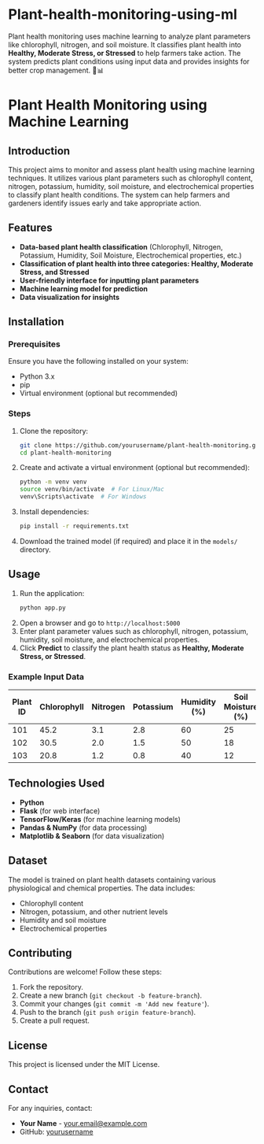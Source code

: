 # Plant-health-monitoring-using-ml
Plant health monitoring uses machine learning to analyze plant parameters like chlorophyll, nitrogen, and soil moisture. It classifies plant health into **Healthy, Moderate Stress, or Stressed** to help farmers take action. The system predicts plant conditions using input data and provides insights for better crop management. 🌱📊



# Plant Health Monitoring using Machine Learning

## Introduction
This project aims to monitor and assess plant health using machine learning techniques. It utilizes various plant parameters such as chlorophyll content, nitrogen, potassium, humidity, soil moisture, and electrochemical properties to classify plant health conditions. The system can help farmers and gardeners identify issues early and take appropriate action.

## Features
- **Data-based plant health classification** (Chlorophyll, Nitrogen, Potassium, Humidity, Soil Moisture, Electrochemical properties, etc.)
- **Classification of plant health into three categories: Healthy, Moderate Stress, and Stressed**
- **User-friendly interface for inputting plant parameters**
- **Machine learning model for prediction**
- **Data visualization for insights**

## Installation
### Prerequisites
Ensure you have the following installed on your system:
- Python 3.x
- pip
- Virtual environment (optional but recommended)

### Steps
1. Clone the repository:
   ```sh
   git clone https://github.com/yourusername/plant-health-monitoring.git
   cd plant-health-monitoring
   ```
2. Create and activate a virtual environment (optional but recommended):
   ```sh
   python -m venv venv
   source venv/bin/activate  # For Linux/Mac
   venv\Scripts\activate  # For Windows
   ```
3. Install dependencies:
   ```sh
   pip install -r requirements.txt
   ```
4. Download the trained model (if required) and place it in the `models/` directory.

## Usage
1. Run the application:
   ```sh
   python app.py
   ```
2. Open a browser and go to `http://localhost:5000`
3. Enter plant parameter values such as chlorophyll, nitrogen, potassium, humidity, soil moisture, and electrochemical properties.
4. Click **Predict** to classify the plant health status as **Healthy, Moderate Stress, or Stressed**.

### Example Input Data
| Plant ID | Chlorophyll | Nitrogen | Potassium | Humidity (%) | Soil Moisture (%) | Electrochemical Properties |
|----------|------------|----------|-----------|--------------|-------------------|---------------------------|
| 101      | 45.2       | 3.1      | 2.8       | 60           | 25                | 0.87                      |
| 102      | 30.5       | 2.0      | 1.5       | 50           | 18                | 0.72                      |
| 103      | 20.8       | 1.2      | 0.8       | 40           | 12                | 0.55                      |

## Technologies Used
- **Python**
- **Flask** (for web interface)
- **TensorFlow/Keras** (for machine learning models)
- **Pandas & NumPy** (for data processing)
- **Matplotlib & Seaborn** (for data visualization)

## Dataset
The model is trained on plant health datasets containing various physiological and chemical properties. The data includes:
- Chlorophyll content
- Nitrogen, potassium, and other nutrient levels
- Humidity and soil moisture
- Electrochemical properties

## Contributing
Contributions are welcome! Follow these steps:
1. Fork the repository.
2. Create a new branch (`git checkout -b feature-branch`).
3. Commit your changes (`git commit -m 'Add new feature'`).
4. Push to the branch (`git push origin feature-branch`).
5. Create a pull request.

## License
This project is licensed under the MIT License.

## Contact
For any inquiries, contact:
- **Your Name** - your.email@example.com
- GitHub: [yourusername](https://github.com/yourusername)

